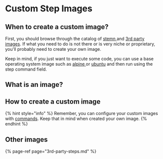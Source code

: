 # Custom Step Images

## When to create a custom image?

First, you should browse through the catalog of [stemn ](stemn-steps.md)and [3rd party images](3rd-party-steps.md). If what you need to do is not there or is very niche or proprietary, you'll probably need to create your own image.

Keep in mind, if you just want to execute some code, you can use a base operating system image such as [alpine ](https://hub.docker.com/r/_/alpine/)or [ubuntu](https://hub.docker.com/_/ubuntu/) and then run using the step command field.

## What is an image?



## How to create a custom image

{% hint style="info" %}
Remember, you can configure your custom images with [commands](../../pipeline-step-command.md). Keep that in mind when created your own image.
{% endhint %}

## Other images

{% page-ref page="3rd-party-steps.md" %}

